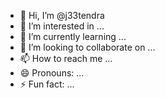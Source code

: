 - 👋 Hi, I’m @j33tendra
- 👀 I’m interested in ...
- 🌱 I’m currently learning ...
- 💞️ I’m looking to collaborate on ...
- 📫 How to reach me ...
- 😄 Pronouns: ...
- ⚡ Fun fact: ...

<!---
j33tendra/j33tendra is a ✨ special ✨ repository because its `README.md` (this file) appears on your GitHub profile.
You can click the Preview link to take a look at your changes.
--->
